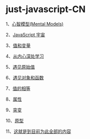 # just-javascript-CN

1、[心智模型(Mental Models)](01.md)

2、[JavaScript 宇宙](02.md)

3、[值和变量](03.md)

4、[从内心深处学习](04.md)

5、[遇见原始值](05.md)

6、[遇见对象和函数](06.md)

7、[值的相等](07.md)

8、[属性](08.md)

9、[突变](09.md)

10、[原型](10.md)

11、[这就是到目前为此全部的内容](11.md)
